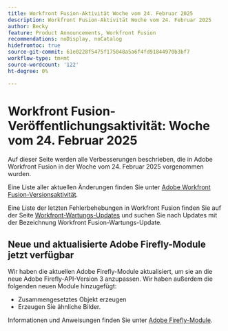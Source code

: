 ```yaml
---
title: Workfront Fusion-Aktivität Woche vom 24. Februar 2025
description: Workfront Fusion-Aktivität Woche vom 24. Februar 2025
author: Becky
feature: Product Announcements, Workfront Fusion
recommendations: noDisplay, noCatalog
hidefromtoc: true
source-git-commit: 61e0228f5475f175048a5a6f4fd91844970b3bf7
workflow-type: tm+mt
source-wordcount: '122'
ht-degree: 0%

---
```


# Workfront Fusion-Veröffentlichungsaktivität: Woche vom 24. Februar 2025

Auf dieser Seite werden alle Verbesserungen beschrieben, die in Adobe Workfront Fusion in der Woche vom 24. Februar 2025 vorgenommen wurden.

Eine Liste aller aktuellen Änderungen finden Sie unter [Adobe Workfront Fusion-Versionsaktivität](/help/workfront-fusion/fusion-product-releases/fusion-release-activity.md).

Eine Liste der letzten Fehlerbehebungen in Workfront Fusion finden Sie auf der Seite [Workfront-Wartungs-Updates](https://experienceleague.adobe.com/de/docs/workfront-known-issues/releases/current-updates) und suchen Sie nach Updates mit der Bezeichnung Workfront Fusion-Wartungs-Update.

## Neue und aktualisierte Adobe Firefly-Module jetzt verfügbar

Wir haben die aktuellen Adobe Firefly-Module aktualisiert, um sie an die neue Adobe Firefly-API-Version 3 anzupassen. Wir haben außerdem die folgenden neuen Module hinzugefügt:

* Zusammengesetztes Objekt erzeugen
* Erzeugen Sie ähnliche Bilder.

Informationen und Anweisungen finden Sie unter [Adobe Firefly-Module](/help/workfront-fusion/references/apps-and-modules/adobe-connectors/adobe-firefly-modules.md).

